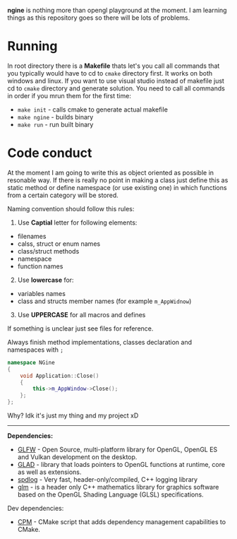 **ngine** is nothing more than opengl playground at the moment. I am learning things as this repository goes so there will be lots of problems.

# Running

In root directory there is a **Makefile** thats let's you call all commands that you typically would have to cd to `cmake` directory first. It works on both windows and linux. If you want to use visual studio instead of makefile just cd to `cmake` directory and generate solution. You need to call all commands in order if you mrun them for the first time:

 - `make init` - calls cmake to generate actual makefile
 - `make ngine` - builds binary
 - `make run` - run built binary

# Code conduct

At the moment I am going to write this as object oriented as possible in resonable way. If there is really no point in making a class just define this as static method or define namespace (or use existing one) in which functions from a certain category will be stored.

Naming convention should follow this rules:

1. Use **Captial** letter for following elements:

-   filenames
-   calss, struct or enum names
-   class/struct methods
-   namespace
-   function names

2. Use **lowercase** for:

-   variables names
-   class and structs member names (for example `m_AppWidnow`)

3. Use **UPPERCASE** for all macros and defines

If something is unclear just see files for reference.

Always finish method implementations, classes declaration and namespaces with `;`

```c++
namespace NGine
{
    void Application::Close()
    {
        this->m_AppWindow->Close();
    };
};
```

Why? Idk it's just my thing and my project xD

---

**Dependencies:**

-   [GLFW](https://www.glfw.org/) - Open Source, multi-platform library for OpenGL, OpenGL ES and Vulkan development on the desktop.
-   [GLAD](https://github.com/Dav1dde/glad) - library that loads pointers to OpenGL functions at runtime, core as well as extensions.
-   [spdlog](https://github.com/gabime/spdlog) - Very fast, header-only/compiled, C++ logging library
-   [glm](https://github.com/g-truc/glm) - is a header only C++ mathematics library for graphics software based on the OpenGL Shading Language (GLSL) specifications.

Dev dependencies:

-   [CPM](https://github.com/cpm-cmake/CPM.cmake) - CMake script that adds dependency management capabilities to CMake.
